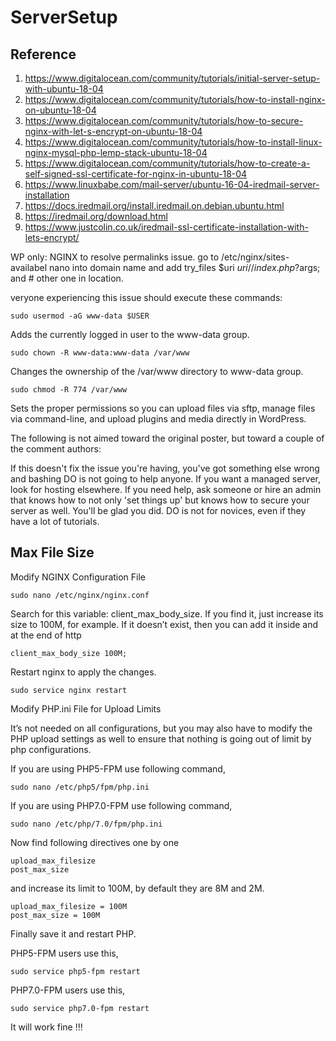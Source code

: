 # ServerSetup

## Reference

1. https://www.digitalocean.com/community/tutorials/initial-server-setup-with-ubuntu-18-04
2. https://www.digitalocean.com/community/tutorials/how-to-install-nginx-on-ubuntu-18-04
3. https://www.digitalocean.com/community/tutorials/how-to-secure-nginx-with-let-s-encrypt-on-ubuntu-18-04
4. https://www.digitalocean.com/community/tutorials/how-to-install-linux-nginx-mysql-php-lemp-stack-ubuntu-18-04
5. https://www.digitalocean.com/community/tutorials/how-to-create-a-self-signed-ssl-certificate-for-nginx-in-ubuntu-18-04
6. https://www.linuxbabe.com/mail-server/ubuntu-16-04-iredmail-server-installation
7. https://docs.iredmail.org/install.iredmail.on.debian.ubuntu.html
8. https://iredmail.org/download.html
9. https://www.justcolin.co.uk/iredmail-ssl-certificate-installation-with-lets-encrypt/

WP only: NGINX
to resolve permalinks issue.
go to /etc/nginx/sites-availabel
nano into domain name
and add
try_files $uri $uri/ /index.php?$args;
and # other one in location.



veryone experiencing this issue should execute these commands:
```
sudo usermod -aG www-data $USER
```
Adds the currently logged in user to the www-data group.
```
sudo chown -R www-data:www-data /var/www
```
Changes the ownership of the /var/www directory to www-data group.
```
sudo chmod -R 774 /var/www
```
Sets the proper permissions so you can upload files via sftp, manage files via command-line, and upload plugins and media directly in WordPress.

The following is not aimed toward the original poster, but toward a couple of the comment authors:

If this doesn't fix the issue you're having, you've got something else wrong and bashing DO is not going to help anyone. If you want a managed server, look for hosting elsewhere. If you need help, ask someone or hire an admin that knows how to not only 'set things up' but knows how to secure your server as well. You'll be glad you did. DO is not for novices, even if they have a lot of tutorials.

## Max File Size

Modify NGINX Configuration File
```
sudo nano /etc/nginx/nginx.conf
```
Search for this variable: client_max_body_size. If you find it, just increase its size to 100M, for example. If it doesn’t exist, then you can add it inside and at the end of http
```
client_max_body_size 100M;
```
Restart nginx to apply the changes.
```
sudo service nginx restart
```
Modify PHP.ini File for Upload Limits

It’s not needed on all configurations, but you may also have to modify the PHP upload settings as well to ensure that nothing is going out of limit by php configurations.

If you are using PHP5-FPM use following command,
```
sudo nano /etc/php5/fpm/php.ini
```
If you are using PHP7.0-FPM use following command,
```
sudo nano /etc/php/7.0/fpm/php.ini
```
Now find following directives one by one
```
upload_max_filesize
post_max_size
```
and increase its limit to 100M, by default they are 8M and 2M.
```
upload_max_filesize = 100M
post_max_size = 100M
```
Finally save it and restart PHP.

PHP5-FPM users use this,
```
sudo service php5-fpm restart
```
PHP7.0-FPM users use this,
```
sudo service php7.0-fpm restart
```
It will work fine !!!
